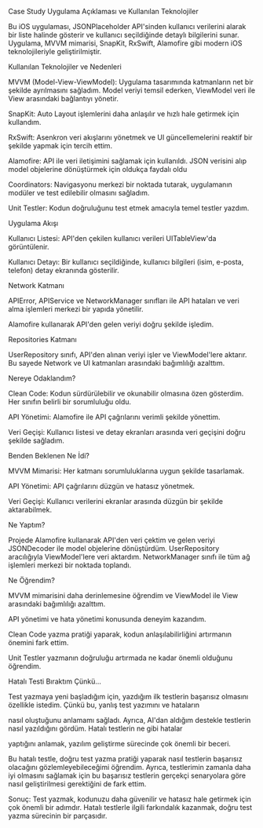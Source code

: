 Case Study Uygulama Açıklaması ve Kullanılan Teknolojiler

Bu iOS uygulaması, JSONPlaceholder API'sinden kullanıcı verilerini alarak bir liste halinde gösterir ve kullanıcı seçildiğinde detaylı bilgilerini sunar. Uygulama, MVVM mimarisi, SnapKit, RxSwift, Alamofire gibi modern iOS teknolojileriyle geliştirilmiştir.

Kullanılan Teknolojiler ve Nedenleri 

MVVM (Model-View-ViewModel): Uygulama tasarımında katmanların net bir şekilde ayrılmasını sağladım. Model veriyi temsil ederken, ViewModel veri ile View arasındaki bağlantıyı yönetir.

SnapKit: Auto Layout işlemlerini daha anlaşılır ve hızlı hale getirmek için kullandım.

RxSwift: Asenkron veri akışlarını yönetmek ve UI güncellemelerini reaktif bir şekilde yapmak için tercih ettim.

Alamofire: API ile veri iletişimini sağlamak için kullanıldı. JSON verisini alıp model objelerine dönüştürmek için oldukça faydalı oldu

Coordinators: Navigasyonu merkezi bir noktada tutarak, uygulamanın modüler ve test edilebilir olmasını sağladım.

Unit Testler: Kodun doğruluğunu test etmek amacıyla temel testler yazdım.

Uygulama Akışı

Kullanıcı Listesi: API'den çekilen kullanıcı verileri UITableView'da görüntülenir.

Kullanıcı Detayı: Bir kullanıcı seçildiğinde, kullanıcı bilgileri (isim, e-posta, telefon) detay ekranında gösterilir.

Network Katmanı

APIError, APIService ve NetworkManager sınıfları ile API hataları ve veri alma işlemleri merkezi bir yapıda yönetilir.

Alamofire kullanarak API'den gelen veriyi doğru şekilde işledim.

Repositories Katmanı

UserRepository sınıfı, API'den alınan veriyi işler ve ViewModel'lere aktarır. Bu sayede Network ve UI katmanları arasındaki bağımlılığı azalttım.

Nereye Odaklandım?

Clean Code: Kodun sürdürülebilir ve okunabilir olmasına özen gösterdim. Her sınıfın belirli bir sorumluluğu oldu.

API Yönetimi: Alamofire ile API çağrılarını verimli şekilde yönettim.

Veri Geçişi: Kullanıcı listesi ve detay ekranları arasında veri geçişini doğru şekilde sağladım.

Benden Beklenen Ne İdi?

MVVM Mimarisi: Her katmanı sorumluluklarına uygun şekilde tasarlamak.

API Yönetimi: API çağrılarını düzgün ve hatasız yönetmek.

Veri Geçişi: Kullanıcı verilerini ekranlar arasında düzgün bir şekilde aktarabilmek.

Ne Yaptım?

Projede Alamofire kullanarak API'den veri çektim ve gelen veriyi JSONDecoder ile model objelerine dönüştürdüm. UserRepository aracılığıyla ViewModel'lere veri aktardım. NetworkManager sınıfı ile tüm ağ işlemleri merkezi bir noktada toplandı.

Ne Öğrendim?

MVVM mimarisini daha derinlemesine öğrendim ve ViewModel ile View arasındaki bağımlılığı azalttım.

API yönetimi ve hata yönetimi konusunda deneyim kazandım.

Clean Code yazma pratiği yaparak, kodun anlaşılabilirliğini artırmanın önemini fark ettim.

Unit Testler yazmanın doğruluğu artırmada ne kadar önemli olduğunu öğrendim.

Hatalı Testi Bıraktım Çünkü...

Test yazmaya yeni başladığım için, yazdığım ilk testlerin başarısız olmasını özellikle istedim. Çünkü bu, yanlış test yazımını ve hataların

nasıl oluştuğunu anlamamı sağladı. Ayrıca, AI'dan aldığım destekle testlerin nasıl yazıldığını gördüm. Hatalı testlerin ne gibi hatalar

yaptığını anlamak, yazılım geliştirme sürecinde çok önemli bir beceri.

Bu hatalı testle, doğru test yazma pratiği yaparak nasıl testlerin başarısız olacağını gözlemleyebileceğimi öğrendim. Ayrıca, testlerimin zamanla daha iyi olmasını sağlamak için bu başarısız testlerin gerçekçi senaryolara göre nasıl geliştirilmesi gerektiğini de fark ettim. 

Sonuç: Test yazmak, kodunuzu daha güvenilir ve hatasız hale getirmek için çok önemli bir adımdır. Hatalı testlerle ilgili farkındalık kazanmak, doğru test yazma sürecinin bir parçasıdır.
